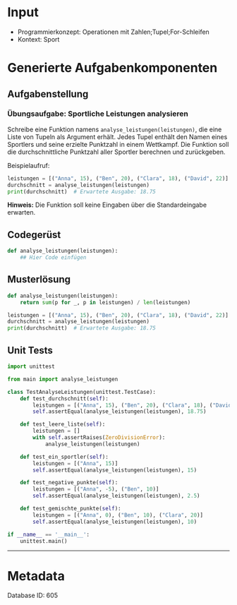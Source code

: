 # Input
- Programmierkonzept: Operationen mit Zahlen;Tupel;For-Schleifen
- Kontext: Sport

# Generierte Aufgabenkomponenten
## Aufgabenstellung
### Übungsaufgabe: Sportliche Leistungen analysieren

Schreibe eine Funktion namens `analyse_leistungen(leistungen)`, die eine Liste von Tupeln als Argument erhält. Jedes Tupel enthält den Namen eines Sportlers und seine erzielte Punktzahl in einem Wettkampf. Die Funktion soll die durchschnittliche Punktzahl aller Sportler berechnen und zurückgeben.

Beispielaufruf:
```python
leistungen = [("Anna", 15), ("Ben", 20), ("Clara", 18), ("David", 22)]
durchschnitt = analyse_leistungen(leistungen)
print(durchschnitt)  # Erwartete Ausgabe: 18.75
```

**Hinweis:** Die Funktion soll keine Eingaben über die Standardeingabe erwarten.

## Codegerüst
```python
def analyse_leistungen(leistungen):
    ## Hier Code einfügen
```

## Musterlösung
```python
def analyse_leistungen(leistungen):
    return sum(p for _, p in leistungen) / len(leistungen)

leistungen = [("Anna", 15), ("Ben", 20), ("Clara", 18), ("David", 22)]
durchschnitt = analyse_leistungen(leistungen)
print(durchschnitt)  # Erwartete Ausgabe: 18.75
```

## Unit Tests
```python
import unittest

from main import analyse_leistungen

class TestAnalyseLeistungen(unittest.TestCase):
    def test_durchschnitt(self):
        leistungen = [("Anna", 15), ("Ben", 20), ("Clara", 18), ("David", 22)]
        self.assertEqual(analyse_leistungen(leistungen), 18.75)

    def test_leere_liste(self):
        leistungen = []
        with self.assertRaises(ZeroDivisionError):
            analyse_leistungen(leistungen)

    def test_ein_sportler(self):
        leistungen = [("Anna", 15)]
        self.assertEqual(analyse_leistungen(leistungen), 15)

    def test_negative_punkte(self):
        leistungen = [("Anna", -5), ("Ben", 10)]
        self.assertEqual(analyse_leistungen(leistungen), 2.5)

    def test_gemischte_punkte(self):
        leistungen = [("Anna", 0), ("Ben", 10), ("Clara", 20)]
        self.assertEqual(analyse_leistungen(leistungen), 10)

if __name__ == '__main__':
    unittest.main()
```
___
# Metadata
Database ID: 605
